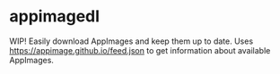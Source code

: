 # appimagedl
WIP! Easily download AppImages and keep them up to date.  Uses https://appimage.github.io/feed.json to get information about available AppImages.

